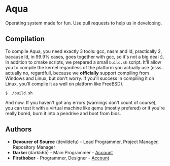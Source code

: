 # Aqua
Operating system made for fun. Use pull requests to help us in developing.

## Compilation

To compile Aqua, you need exactly 3 tools: gcc, nasm and ld, practically 2, bacause ld, in 99.9% cases, goes together with gcc, so it's not a big deal :).
In addition to cmake scripts, we prepared a small `build.sh` script. It'll allow you to compile the kernel regardless of the platform you actually use (csss.. actually no, regardfull, because we **officially** support compiling from Windows and Linux, but don't worry. If you'll success in compiling it on Linux, you'll compile it as well on platform like FreeBSD).
```
$ ./build.sh
```
And now. If you haven't got any errors (warnings don't count of course), you can test it with a virtual machine like qemu (mostly prefered) or if you're really bored, burn it into a pendrive and boot from bios.

## Authors
* **Devourer of Source** (devildefu) - Lead Programmer, Project Manager, Repository Manager
* **Darkei** (dark565) - Main Programmer - [Account](https://github.com/Dark565)
* **Firstbober** - Programmer, Designer - [Account](https://github.com/Firstbober)
